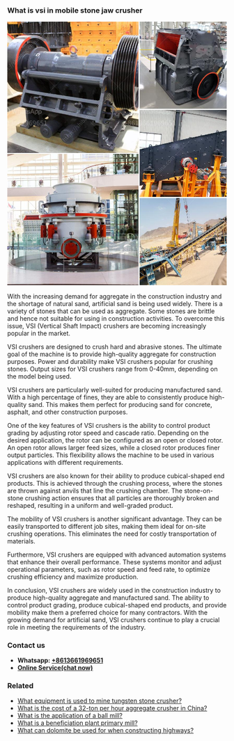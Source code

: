 <h3>What is vsi in mobile stone jaw crusher</h3><img src='1701744829.jpg' alt=''><p>With the increasing demand for aggregate in the construction industry and the shortage of natural sand, artificial sand is being used widely. There is a variety of stones that can be used as aggregate. Some stones are brittle and hence not suitable for using in construction activities. To overcome this issue, VSI (Vertical Shaft Impact) crushers are becoming increasingly popular in the market.</p><p>VSI crushers are designed to crush hard and abrasive stones. The ultimate goal of the machine is to provide high-quality aggregate for construction purposes. Power and durability make VSI crushers popular for crushing stones. Output sizes for VSI crushers range from 0-40mm, depending on the model being used.</p><p>VSI crushers are particularly well-suited for producing manufactured sand. With a high percentage of fines, they are able to consistently produce high-quality sand. This makes them perfect for producing sand for concrete, asphalt, and other construction purposes.</p><p>One of the key features of VSI crushers is the ability to control product grading by adjusting rotor speed and cascade ratio. Depending on the desired application, the rotor can be configured as an open or closed rotor. An open rotor allows larger feed sizes, while a closed rotor produces finer output particles. This flexibility allows the machine to be used in various applications with different requirements.</p><p>VSI crushers are also known for their ability to produce cubical-shaped end products. This is achieved through the crushing process, where the stones are thrown against anvils that line the crushing chamber. The stone-on-stone crushing action ensures that all particles are thoroughly broken and reshaped, resulting in a uniform and well-graded product.</p><p>The mobility of VSI crushers is another significant advantage. They can be easily transported to different job sites, making them ideal for on-site crushing operations. This eliminates the need for costly transportation of materials.</p><p>Furthermore, VSI crushers are equipped with advanced automation systems that enhance their overall performance. These systems monitor and adjust operational parameters, such as rotor speed and feed rate, to optimize crushing efficiency and maximize production.</p><p>In conclusion, VSI crushers are widely used in the construction industry to produce high-quality aggregate and manufactured sand. The ability to control product grading, produce cubical-shaped end products, and provide mobility make them a preferred choice for many contractors. With the growing demand for artificial sand, VSI crushers continue to play a crucial role in meeting the requirements of the industry.</p><h3>Contact us</h3><ul><li><strong>Whatsapp:&nbsp;<a href="https://wa.me/8613661969651">+8613661969651</a></strong></li><li><a href="https://swt.shibang-china.com/?git&amp;zhl&amp;What is vsi in mobile stone jaw crusher"><strong>Online Service(chat now)</strong></a></li></ul><h3>Related</h3><ul><li><a href='What equipment is used to mine tungsten stone crusher.md'>What equipment is used to mine tungsten stone crusher?</a></li><li><a href='What is the cost of a 32ton per hour aggregate crusher in China.md'>What is the cost of a 32-ton per hour aggregate crusher in China?</a></li><li><a href='What is the application of a ball mill.md'>What is the application of a ball mill?</a></li><li><a href='What is a beneficiation plant primary mill.md'>What is a beneficiation plant primary mill?</a></li><li><a href='What can dolomite be used for when constructing highways.md'>What can dolomite be used for when constructing highways?</a></li></ul>